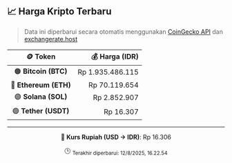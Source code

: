 

<!-- HARGA_KRIPTO -->
## 📈 Harga Kripto Terbaru

> Data ini diperbarui secara otomatis menggunakan [CoinGecko API](https://www.coingecko.com/) dan [exchangerate.host](https://exchangerate.host/)

<div align="center">

| 🪙 Token | 💰 Harga (IDR) |
|:------:|---------------:|
| 🟠 **Bitcoin (BTC)**   | Rp 1.935.486.115 |
| 🔵 **Ethereum (ETH)**  | Rp 70.119.654 |
| 🟣 **Solana (SOL)**    | Rp 2.852.907 |
| 🟢 **Tether (USDT)**   | Rp 16.307 |

---

💱 **Kurs Rupiah (USD → IDR)**: Rp 16.306

🕒 <sub>Terakhir diperbarui: 12/8/2025, 16.22.54</sub>

</div>
<!-- /HARGA_KRIPTO -->